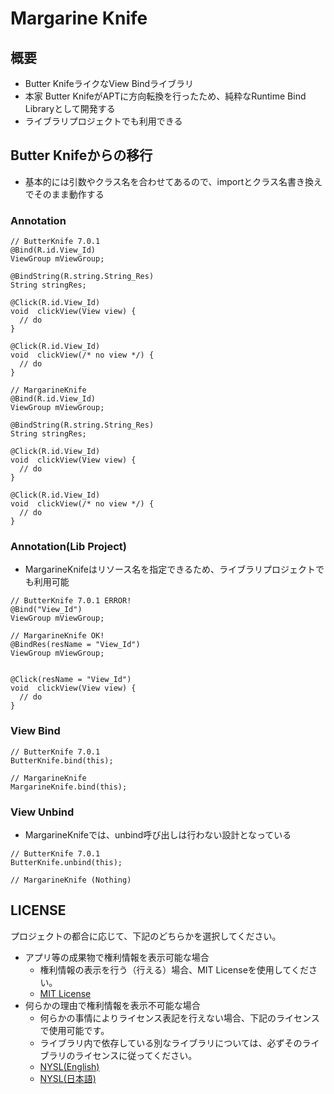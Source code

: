 # Margarine Knife

## 概要

 * Butter KnifeライクなView Bindライブラリ
 * 本家 Butter KnifeがAPTに方向転換を行ったため、純粋なRuntime Bind Libraryとして開発する
 * ライブラリプロジェクトでも利用できる

## Butter Knifeからの移行

 * 基本的には引数やクラス名を合わせてあるので、importとクラス名書き換えでそのまま動作する

### Annotation

```
// ButterKnife 7.0.1
@Bind(R.id.View_Id)
ViewGroup mViewGroup;

@BindString(R.string.String_Res)
String stringRes;

@Click(R.id.View_Id)
void  clickView(View view) {
  // do
}

@Click(R.id.View_Id)
void  clickView(/* no view */) {
  // do
}
```

```
// MargarineKnife
@Bind(R.id.View_Id)
ViewGroup mViewGroup;

@BindString(R.string.String_Res)
String stringRes;

@Click(R.id.View_Id)
void  clickView(View view) {
  // do
}

@Click(R.id.View_Id)
void  clickView(/* no view */) {
  // do
}
```

### Annotation(Lib Project)

 * MargarineKnifeはリソース名を指定できるため、ライブラリプロジェクトでも利用可能

```
// ButterKnife 7.0.1 ERROR!
@Bind("View_Id")
ViewGroup mViewGroup;
```

```
// MargarineKnife OK!
@BindRes(resName = "View_Id")
ViewGroup mViewGroup;


@Click(resName = "View_Id")
void  clickView(View view) {
  // do
}
```

### View Bind

```
// ButterKnife 7.0.1
ButterKnife.bind(this);
```

```
// MargarineKnife
MargarineKnife.bind(this);
```

### View Unbind

 * MargarineKnifeでは、unbind呼び出しは行わない設計となっている

```
// ButterKnife 7.0.1
ButterKnife.unbind(this);
```

```
// MargarineKnife (Nothing)
```

## LICENSE

プロジェクトの都合に応じて、下記のどちらかを選択してください。

* アプリ等の成果物で権利情報を表示可能な場合
	* 権利情報の表示を行う（行える）場合、MIT Licenseを使用してください。
	* [MIT License](LICENSE-MIT.txt)
* 何らかの理由で権利情報を表示不可能な場合
	* 何らかの事情によりライセンス表記を行えない場合、下記のライセンスで使用可能です。
	* ライブラリ内で依存している別なライブラリについては、必ずそのライブラリのライセンスに従ってください。
	* [NYSL(English)](LICENSE-NYSL-eng.txt)
	* [NYSL(日本語)](LICENSE-NYSL-jpn.txt)
